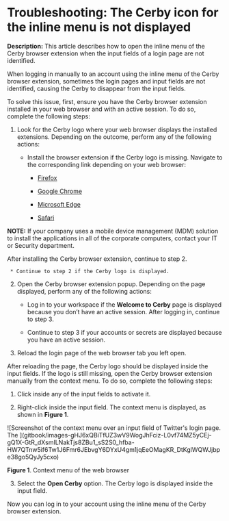 # Troubleshooting: The Cerby icon for the inline menu is not displayed

**Description:** This article describes how to open the inline menu of the Cerby browser extension when the input fields of a login page are not identified.

When logging in manually to an account using the inline menu of the Cerby
browser extension, sometimes the login pages and input fields are not
identified, causing the Cerby to disappear from the input fields.

To solve this issue, first, ensure you have the Cerby browser extension
installed in your web browser and with an active session. To do so, complete
the following steps:

  1. Look for the Cerby logo where your web browser displays the installed extensions. Depending on the outcome, perform any of the following actions:

     * Install the browser extension if the Cerby logo is missing. Navigate to the corresponding link depending on your web browser:

       * [Firefox](https://addons.mozilla.org/en-US/firefox/addon/cerby-s-browser-extension/)

       * [Google Chrome](https://chrome.google.com/webstore/detail/cerbys-browser-extension/clccplmaaeihbagbefjinmclielobnkb)

       * [Microsoft Edge](https://microsoftedge.microsoft.com/addons/detail/cerbys-browser-extension/bbaiiaogfdgpbapebajffliefkfipoif)

       * [Safari](https://apps.apple.com/mx/app/cerby-web-extension/id1581820030?l=en&mt=12)

**NOTE:** If your company uses a mobile device management (MDM) solution to
install the applications in all of the corporate computers, contact your IT or
Security department.

After installing the Cerby browser extension, continue to step 2.

     * Continue to step 2 if the Cerby logo is displayed.

  2. Open the Cerby browser extension popup. Depending on the page displayed, perform any of the following actions:

     * Log in to your workspace if the **Welcome to Cerby** page is displayed because you don’t have an active session. After logging in, continue to step 3.

     * Continue to step 3 if your accounts or secrets are displayed because you have an active session.

  3. Reload the login page of the web browser tab you left open.

After reloading the page, the Cerby logo should be displayed inside the input
fields. If the logo is still missing, open the Cerby browser extension
manually from the context menu. To do so, complete the following steps:

  1. Click inside any of the input fields to activate it.

  2. Right-click inside the input field. The context menu is displayed, as shown in **Figure 1**.

![Screenshot of the context menu over an input field of Twitter's login page.
The ](gitbook/images-gHJ6xQBiTfUZ3wV9WogJhFciz-L0vf74MZ5yCEj-
gQ1X-GtR_dXsmILNakTjs8ZBu1_sS2S0_hfba-
HW7QTnw5if6Tw1J6Fmr6JEbvgY6DYxU4gm1jqEeOMagKR_DtKglWQWJjbpe38go5QyJy5cxo)

**Figure 1**. Context menu of the web browser

  3. Select the **Open Cerby** option. The Cerby logo is displayed inside the input field.

Now you can log in to your account using the inline menu of the Cerby browser
extension.

